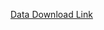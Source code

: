 [Data Download Link](https://drive.google.com/file/d/1IkN-fylT9ZYxZJhzbgpAmJ751b6lrPy9/view?usp=drive_link)
